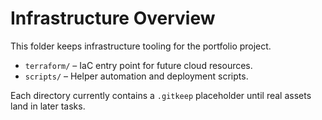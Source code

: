 # Infrastructure Overview

This folder keeps infrastructure tooling for the portfolio project.

- `terraform/` – IaC entry point for future cloud resources.
- `scripts/` – Helper automation and deployment scripts.

Each directory currently contains a `.gitkeep` placeholder until real assets land in later tasks.
